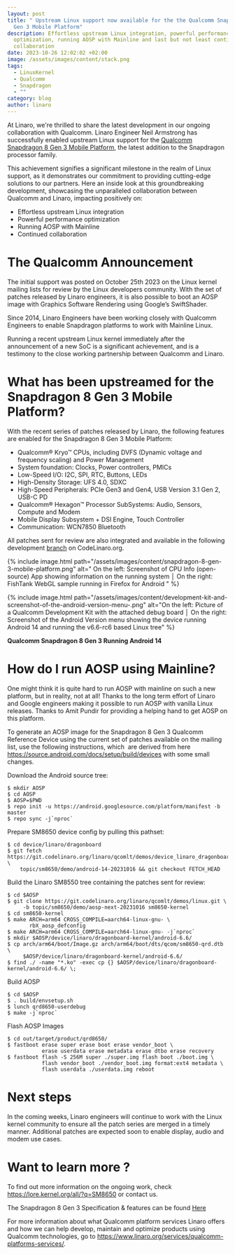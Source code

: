 ```yaml
---
layout: post
title: " Upstream Linux support now available for the the Qualcomm Snapdragon 8
  Gen 3 Mobile Platform"
description: Effortless upstream Linux integration, powerful performance
  optimization, running AOSP with Mainline and last but not least continued
  collaboration
date: 2023-10-26 12:02:02 +02:00
image: /assets/images/content/stack.png
tags:
  - LinuxKernel
  - Qualcomm
  - Snapdragon
  - ""
category: blog
author: linaro
---
```

At Linaro, we're thrilled to share the latest development in our ongoing collaboration with Qualcomm. Linaro Engineer Neil Armstrong has successfully enabled upstream Linux support for the [Qualcomm Snapdragon 8 Gen 3 Mobile Platform](https://www.qualcomm.com/products/mobile/snapdragon/smartphones/snapdragon-8-series-mobile-platforms/snapdragon-8-gen-3-mobile-platform), the latest addition to the Snapdragon processor family.

This achievement signifies a significant milestone in the realm of Linux support, as it demonstrates our commitment to providing cutting-edge solutions to our partners. Here an inside look at this groundbreaking development, showcasing the unparalleled collaboration between Qualcomm and Linaro, impacting positively on:

* Effortless upstream Linux integration
* Powerful performance optimization
* Running AOSP with Mainline
* Continued collaboration 

# The Qualcomm Announcement

The initial support was posted on October 25th 2023 on the Linux kernel mailing lists for review by the Linux developers community. With the set of patches released by Linaro engineers, it is also possible to boot an AOSP image with Graphics Software Rendering using Google’s SwiftShader.

Since 2014, Linaro Engineers have been working closely with Qualcomm Engineers to enable Snapdragon platforms to work with Mainline Linux.

Running a recent upstream Linux kernel immediately after the announcement of a new SoC is a significant achievement, and is a testimony to the close working partnership between Qualcomm and Linaro.

# What has been upstreamed for the Snapdragon 8 Gen 3 Mobile Platform?

With the recent series of patches released by Linaro, the following features are enabled for the Snapdragon 8 Gen 3 Mobile Platform:

* Qualcomm® Kryo™ CPUs, including DVFS (Dynamic voltage and frequency scaling) and Power Management
* System foundation: Clocks, Power controllers, PMICs
* Low-Speed I/O: I2C, SPI, RTC, Buttons, LEDs
* High-Density Storage: UFS 4.0, SDXC
* High-Speed Peripherals: PCIe Gen3 and Gen4, USB Version 3.1 Gen 2, USB-C PD
* Qualcomm® Hexagon™ Processor SubSystems: Audio, Sensors, Compute and Modem
* Mobile Display Subsystem + DSI Engine, Touch Controller
* Communication: WCN7850 Bluetooth

All patches sent for review are also integrated and available in the following development [branch](https://git.codelinaro.org/linaro/qcomlt/demos/linux/-/tree/topic/sm8650/demo/aosp-next-20231016) on CodeLinaro.org.

{% include image.html path="/assets/images/content/snapdragon-8-gen-3-mobile-platform.png" alt=" On the left: Screenshot of CPU Info (open-source) App showing information on the running system │ On the right: FishTank WebGL sample running in Firefox for Android " %}

{% include image.html path="/assets/images/content/development-kit-and-screenshot-of-the-android-version-menu-.png" alt="On the left: Picture of a Qualcomm Development Kit with the attached debug board │ On the right: Screenshot of the Android Version menu showing the device running Android 14 and running the v6.6-rc6 based Linux tree" %}

**Qualcomm Snapdragon 8 Gen 3 Running Android 14**

# How do I run AOSP using Mainline?

One might think it is quite hard to run AOSP with mainline on such a new platform, but in reality, not at all! Thanks to the long term effort of Linaro and Google engineers making it possible to run AOSP with vanilla Linux releases. Thanks to Amit Pundir for providing a helping hand to get AOSP on this platform.

To generate an AOSP image for the Snapdragon 8 Gen 3 Qualcomm Reference Device using the current set of patches available on the mailing list, use the following instructions, which  are derived from here <https://source.android.com/docs/setup/build/devices> with some small changes.

Download the Android source tree:

```
$ mkdir AOSP
$ cd AOSP
$ AOSP=$PWD
$ repo init -u https://android.googlesource.com/platform/manifest -b master
$ repo sync -j`nproc`
```

Prepare SM8650 device config by pulling this pathset:

```
$ cd device/linaro/dragonboard
$ git fetch https://git.codelinaro.org/linaro/qcomlt/demos/device_linaro_dragonboard.git \
	topic/sm8650/demo/android-14-20231016 && git checkout FETCH_HEAD
```

Build the Linaro SM8550 tree containing the patches sent for review:

```
$ cd $AOSP
$ git clone https://git.codelinaro.org/linaro/qcomlt/demos/linux.git \
	 -b topic/sm8650/demo/aosp-next-20231016 sm8650-kernel
$ cd sm8650-kernel
$ make ARCH=arm64 CROSS_COMPILE=aarch64-linux-gnu- \
       rbX_aosp_defconfig
$ make ARCH=arm64 CROSS_COMPILE=aarch64-linux-gnu- -j`nproc`
$ mkdir $AOSP/device/linaro/dragonboard-kernel/android-6.6/
$ cp arch/arm64/boot/Image.gz arch/arm64/boot/dts/qcom/sm8650-qrd.dtb \
	 $AOSP/device/linaro/dragonboard-kernel/android-6.6/
$ find ./ -name "*.ko" -exec cp {} $AOSP/device/linaro/dragonboard-kernel/android-6.6/ \;
```

Build AOSP

```
$ cd $AOSP
$ . build/envsetup.sh
$ lunch qrd8650-userdebug
$ make -j`nproc`
```

Flash AOSP Images

```
$ cd out/target/product/qrd8650/
$ fastboot erase super erase boot erase vendor_boot \
           erase userdata erase metadata erase dtbo erase recovery
$ fastboot flash -S 256M super ./super.img flash boot ./boot.img \ 
           flash vendor_boot ./vendor_boot.img format:ext4 metadata \
           flash userdata ./userdata.img reboot
```

# Next steps

In the coming weeks, Linaro engineers will continue to work with the Linux kernel community to ensure all the patch series are merged in a timely manner. Additional patches are expected soon to enable display, audio and modem use cases.

# Want to learn more ?

To find out more information on the ongoing work, check  <https://lore.kernel.org/all/?q=SM8650> or contact us.

The Snapdragon 8 Gen 3 Specification & features can be found [Here](https://www.qualcomm.com/content/dam/qcomm-martech/dm-assets/images/company/news-media/media-center/press-kits/snapdragon-summit-2023/documents/Snapdragon8Gen3_%20ProductBrief.pdf) 

For more information about what Qualcomm platform services Linaro offers and how we can help develop, maintain and optimize products using Qualcomm technologies, go to <https://www.linaro.org/services/qualcomm-platforms-services/>.